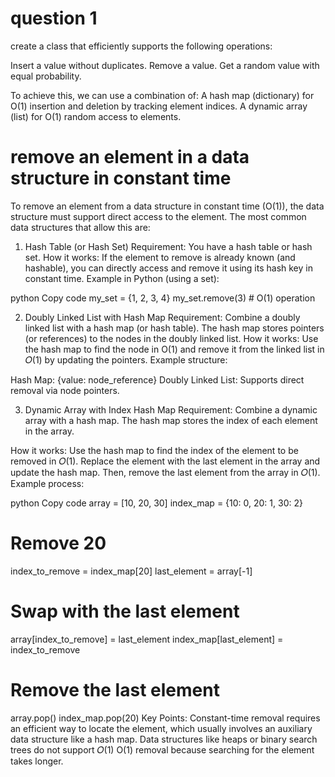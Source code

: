 # question 1

create a class that efficiently supports the following operations:

Insert a value without duplicates.
Remove a value.
Get a random value with equal probability.

To achieve this, we can use a combination of:
A hash map (dictionary) for O(1) insertion and deletion by tracking element indices.
A dynamic array (list) for O(1) random access to elements.


# remove an element in a data structure in constant time
To remove an element from a data structure in constant time (O(1)), the data structure must support direct access to the element. The most common data structures that allow this are:

1. Hash Table (or Hash Set)
Requirement: You have a hash table or hash set.
How it works:
 If the element to remove is already known (and hashable), you can directly access and remove it using its hash key in constant time.
Example in Python (using a set):

python
Copy code
my_set = {1, 2, 3, 4}
my_set.remove(3)  # O(1) operation

2. Doubly Linked List with Hash Map
Requirement: Combine a doubly linked list with a hash map (or hash table). The hash map stores pointers (or references) to the nodes in the doubly linked list.
How it works: Use the hash map to find the node in O(1) and remove it from the linked list in 
𝑂(1) by updating the pointers.
Example structure:

Hash Map: {value: node_reference}
Doubly Linked List: Supports direct removal via node pointers.

3. Dynamic Array with Index Hash Map
Requirement:
 Combine a dynamic array with a hash map. The hash map stores the index of each element in the array.

How it works: 
Use the hash map to find the index of the element to be removed in 𝑂(1). 
Replace the element with the last element in the array and update the hash map. Then, remove the last element from the array in 𝑂(1).
Example process:

python
Copy code
array = [10, 20, 30]
index_map = {10: 0, 20: 1, 30: 2}

# Remove 20
index_to_remove = index_map[20]
last_element = array[-1]

# Swap with the last element
array[index_to_remove] = last_element
index_map[last_element] = index_to_remove

# Remove the last element
array.pop()
index_map.pop(20)
Key Points:
Constant-time removal requires an efficient way to locate the element, which usually involves an auxiliary data structure like a hash map.
Data structures like heaps or binary search trees do not support 
𝑂(1)
O(1) removal because searching for the element takes longer.